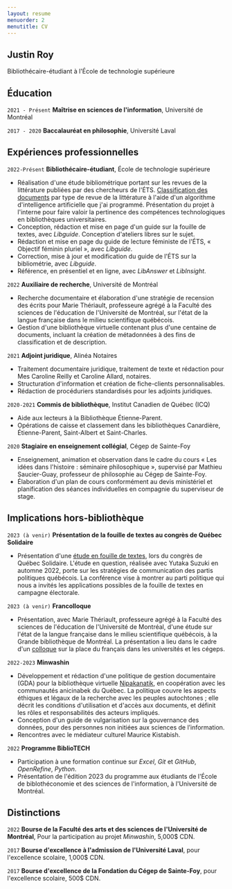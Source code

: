 ```yaml
---
layout: resume
menuorder: 2
menutitle: CV
---
```


## Justin Roy

Bibliothécaire-étudiant à l'École de technologie supérieure

## Éducation

`2021 - Présent`
__Maîtrise en sciences de l'information__,
Université de Montréal

`2017 - 2020`
__Baccalauréat en philosophie__,
Université Laval 

## Expériences professionnelles

`2022-Présent`
__Bibliothécaire-étudiant__, École de technologie supérieure
- Réalisation d'une étude bibliométrique portant sur les revues de la littérature publiées par des chercheurs de l'ÉTS. [Classification des documents](https://juste-un-roy.github.io/blog/FT-ETS/) par type de revue de la littérature à l'aide d'un algorithme d'intelligence artificielle que j'ai programmé. Présentation du projet à l'interne pour faire valoir la pertinence des compétences technologiques en bibliothèques universitaires.
- Conception, rédaction et mise en page d'un guide sur la fouille de textes, avec _Libguide_. Conception d'ateliers libres sur le sujet.
- Rédaction et mise en page du guide de lecture féministe de l'ÉTS, « Objectif féminin pluriel », avec _Libguide_.
- Correction, mise à jour et modification du guide de l'ÉTS sur la bibliométrie, avec _Libguide_.
- Référence, en présentiel et en ligne, avec _LibAnswer_ et _LibInsight_.

`2022`
__Auxiliaire de recherche__, Université de Montréal

- Recherche documentaire et élaboration d'une stratégie de recension des écrits pour Marie Thériault, professeure agrégé à la Faculté des sciences de l'éducation de l'Université de Montréal, sur l'état de la langue française dans le milieu scientifique québécois.
- Gestion d'une bibliothèque virtuelle contenant plus d'une centaine de documents, incluant la création de métadonnées à des fins de classification et de description. 

`2021`
__Adjoint juridique__, Alinéa Notaires

- Traitement documentaire juridique, traitement de texte et rédaction pour Mes Caroline Reilly et Caroline Allard, notaires.
- Structuration d'information et création de fiche-clients personnalisables.
- Rédaction de procéduriers standardisés pour les adjoints juridiques.

`2020-2021`
__Commis de bibliothèque__, Institut Canadien de Québec (ICQ)

- Aide aux lecteurs à la Bibliothèque Étienne-Parent.
- Opérations de caisse et classement dans les bibliothèques Canardière, Étienne-Parent, Saint-Albert et Saint-Charles.

`2020`
__Stagiaire en enseignement collégial__, Cégep de Sainte-Foy

- Enseignement, animation et observation dans le cadre du cours « Les idées dans l'histoire : séminaire philosophique », supervisé par Mathieu Saucier-Guay, professeur de philosophie au Cégep de Sainte-Foy.
- Élaboration d'un plan de cours conformément au devis ministériel et planification des séances individuelles en compagnie du superviseur de stage.

## Implications hors-bibliothèque ##

`2023 (à venir)`
__Présentation de la fouille de textes au congrès de Québec Solidaire__

- Présentation d'une [étude en fouille de textes](https://juste-un-roy.github.io/blog/FT-UDEM/), lors du congrès de Québec Solidaire. L'étude en question, réalisée avec Yutaka Suzuki en automne 2022, porte sur les stratégies de communication des partis politiques québécois. La conférence vise à montrer au parti politique qui nous a invités les applications possibles de la fouille de textes en campagne électorale.

`2023 (à venir)`
__Francolloque__

- Présentation, avec Marie Thériault, professeure agrégé à la Faculté des sciences de l'éducation de l'Université de Montréal, d'une étude sur l'état de la langue française dans le milieu scientifique québécois, à la Grande bibliothèque de Montréal. La présentation a lieu dans le cadre d'un [colloque](https://allevents.in/montreal/francolloque/200024042657500) sur la place du français dans les universités et les cégeps.

`2022-2023`
__Minwashin__

- Développement et rédaction d'une politique de gestion documentaire (GDA) pour la bibliothèque virtuelle [Nipakanatik](https://minwashin.org/projets/patrimoine/), en coopération avec les communautés anicinabek du Québec. La politique couvre les aspects éthiques et légaux de la recherche avec les peuples autochtones ; elle décrit les conditions d'utilisation et d'accès aux documents, et définit les rôles et responsabilités des acteurs impliqués.
- Conception d'un guide de vulgarisation sur la gouvernance des données, pour des personnes non initiées aux sciences de l’information.
- Rencontres avec le médiateur culturel Maurice Kistabish.

`2022`
__Programme BiblioTECH__

- Participation à une formation continue sur _Excel_, _Git_ et _GitHub_, _OpenRefine_, _Python_.
- Présentation de l'édition 2023 du programme aux étudiants de l'École de biblothéconomie et des sciences de l'information, à l'Université de Montréal.

## Distinctions

`2022`
__Bourse de la Faculté des arts et des sciences de l'Université de Montréal__, Pour la participation au projet _Minwashin_, 5,000$ CDN.

`2017`
__Bourse d'excellence à l'admission de l'Université Laval__, pour l'excellence scolaire, 1,000$ CDN.

`2017`
__Bourse d'excellence de la Fondation du Cégep de Sainte-Foy__, pour l'excellence scolaire, 500$ CDN.

<!-- ### Footer

Last updated: 2022 -->


